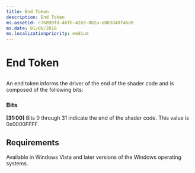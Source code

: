 ```yaml
---
title: End Token
description: End Token
ms.assetid: c76890fd-46fb-42b9-802a-e083840f46d8
ms.date: 01/05/2018
ms.localizationpriority: medium
---
```


# End Token


## <span id="ddk_end_token_gg"></span><span id="DDK_END_TOKEN_GG"></span>


An end token informs the driver of the end of the shader code and is composed of the following bits:

### <span id="bits"></span><span id="BITS"></span>Bits

<span id="_31_00_"></span>**\[31:00\]**
Bits 0 through 31 indicate the end of the shader code. This value is 0x0000FFFF.

## <span id="Requirements"></span><span id="requirements"></span><span id="REQUIREMENTS"></span>Requirements


Available in Windows Vista and later versions of the Windows operating systems.

 

 





